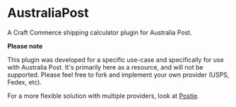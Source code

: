 # AustraliaPost
A Craft Commerce shipping calculator plugin for Australia Post.

**Please note**

This plugin was developed for a specific use-case and specifically for use with Australia Post. It's primarily here as a resource, and will not be supported. Please feel free to fork and implement your own provider (USPS, Fedex, etc).

For a more flexible solution with multiple providers, look at [Postie](https://github.com/engram-design/Postie).
